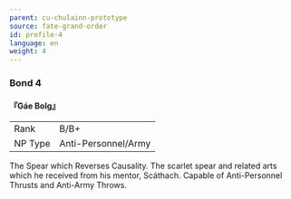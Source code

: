 ```yaml
---
parent: cu-chulainn-prototype
source: fate-grand-order
id: profile-4
language: en
weight: 4
---
```


### Bond 4

#### 『Gáe Bolg』

<table>
  <tr><td>Rank</td><td>B/B+</td></tr>
  <tr><td>NP Type</td><td>Anti-Personnel/Army</td></tr>
</table>

The Spear which Reverses Causality.
The scarlet spear and related arts which he received from his mentor, Scáthach.
Capable of Anti-Personnel Thrusts and Anti-Army Throws.
